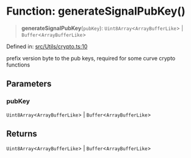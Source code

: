 # Function: generateSignalPubKey()

> **generateSignalPubKey**(`pubKey`): `Uint8Array`\<`ArrayBufferLike`\> \| `Buffer`\<`ArrayBufferLike`\>

Defined in: [src/Utils/crypto.ts:10](https://github.com/Fokusdotid/Baileys/blob/d7495b24bcd136e35724329fba661cfcc0bc8eed/src/Utils/crypto.ts#L10)

prefix version byte to the pub keys, required for some curve crypto functions

## Parameters

### pubKey

`Uint8Array`\<`ArrayBufferLike`\> | `Buffer`\<`ArrayBufferLike`\>

## Returns

`Uint8Array`\<`ArrayBufferLike`\> \| `Buffer`\<`ArrayBufferLike`\>
